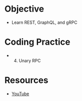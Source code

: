 # Objective
- Learn REST, GraphQL, and gRPC

# Coding Practice
- 004. Unary RPC

# Resources
- [YouTube](https://www.youtube.com/watch?v=opVobybT_1w&list=PL7yAAGMOat_EX1nv8fgltlm0CnJTH8Nwg)